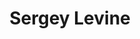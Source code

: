 ---
# Display name
title: Sergey Levine



external_link: https://people.eecs.berkeley.edu/~svlevine/
---